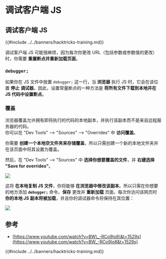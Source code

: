 # 调试客户端 JS

## 调试客户端 JS

{{#include ../../banners/hacktricks-training.md}}

调试客户端 JS 可能很麻烦，因为每次你更改 URL（包括参数或参数值的更改）时，你需要 **重置断点并重新加载页面**。

### `debugger;`

如果你在 JS 文件中放置 `debugger;` 这一行，当 **浏览器** 执行 JS 时，它会在该位置 **停止** **调试器**。因此，设置常量断点的一种方法是 **将所有文件下载到本地并在 JS 代码中设置断点**。

### 覆盖

浏览器覆盖允许拥有即将执行的代码的本地副本，并执行该副本而不是来自远程服务器的代码。\
你可以在 "Dev Tools" --> "Sources" --> "Overrides" 中 **访问覆盖**。

你需要 **创建一个本地空文件夹来存储覆盖**，所以只需创建一个新的本地文件夹并在该页面中将其设置为覆盖。

然后，在 "Dev Tools" --> "Sources" 中 **选择你想要覆盖的文件**，并 **右键选择 "Save for overrides"**。

![](<../../images/image (742).png>)

这将 **在本地复制 JS 文件**，你将能够 **在浏览器中修改该副本**。所以只需在你想要的地方添加 **`debugger;`** 命令，**保存** 更改并 **重新加载** 页面，每次你访问该网页时 **你的本地 JS 副本将被加载**，并且你的调试器命令将保持在其位置：

![](<../../images/image (594).png>)

## 参考

- [https://www.youtube.com/watch?v=BW\_-RCo9lo8\&t=1529s](https://www.youtube.com/watch?v=BW_-RCo9lo8&t=1529s)

{{#include ../../banners/hacktricks-training.md}}

